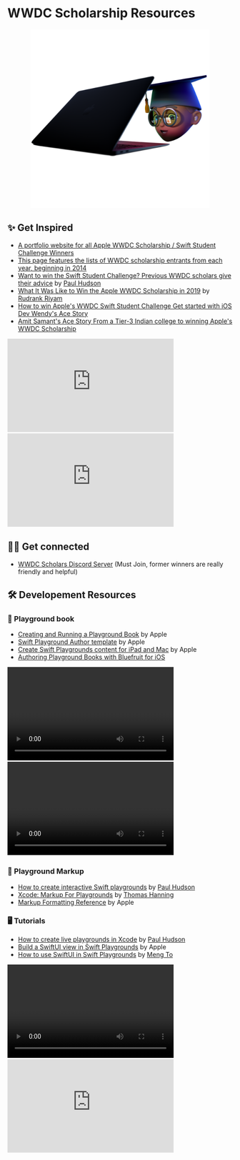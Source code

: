 # WWDC Scholarship Resources


<p align=center><img src="figure_large_medium-1000x1000.png" 
     height="400" /></p>
    
## ✨ Get Inspired

* [A portfolio website for all Apple WWDC Scholarship / Swift Student Challenge Winners](https://www.wwdcscholars.com)
* [This page features the lists of WWDC scholarship entrants from each year, beginning in 2014](https://github.com/wwdc)
* [Want to win the Swift Student Challenge? Previous WWDC scholars give their advice](https://www.hackingwithswift.com/articles/60/want-to-win-a-wwdc-scholarship-previous-attendees-give-their-advice) by [Paul Hudson](https://twitter.com/twostraws)
* [What It Was Like to Win the Apple WWDC Scholarship in 2019](https://betterprogramming.pub/winning-the-apple-wwdc-scholarship-2019-f694d603d626) by [Rudrank Riyam](https://twitter.com/rudrankriyam)
* [How to win Apple's WWDC Swift Student Challenge Get started with iOS Dev Wendy's Ace Story](https://youtu.be/Y3mELKEnRz8)
* [Amit Samant's Ace Story From a Tier-3 Indian college to winning Apple's WWDC Scholarship](https://youtu.be/gug0k1NOoJ0)

<iframe width="372" height="209" src="https://www.youtube-nocookie.com/embed/Y3mELKEnRz8" title="YouTube video player" frameborder="0" allow="accelerometer; autoplay; clipboard-write; encrypted-media; gyroscope; picture-in-picture" allowfullscreen></iframe>
<iframe width="372" height="209" src="https://www.youtube-nocookie.com/embed/gug0k1NOoJ0" title="YouTube video player" frameborder="0" allow="accelerometer; autoplay; clipboard-write; encrypted-media; gyroscope; picture-in-picture" allowfullscreen></iframe>

## 👩‍💻 Get connected
* [WWDC Scholars Discord Server](https://discord.com/invite/Y426A42) (Must Join, former winners are really friendly and helpful)



## 🛠 Developement Resources

### 📙 Playground book
* [Creating and Running a Playground Book](https://developer.apple.com/documentation/swift_playgrounds/creating_and_running_a_playground_book) by Apple
* [Swift Playground Author template](https://developer.apple.com/download/more/?=Swift%20Playgrounds%20Author%20Template) by Apple
* [Create Swift Playgrounds content for iPad and Mac](https://developer.apple.com/videos/play/wwdc2020/10654/) by Apple
* [Authoring Playground Books with Bluefruit for iOS](https://learn.adafruit.com/create-a-swift-playgroundbook-with-bluetooth-le)

<video width="372" height="209" controls="" src="https://devstreaming-cdn.apple.com/videos/wwdc/2020/10654/4/6E1BE6B9-0F1A-4F75-AC96-E72CF0C6FFC1/master.m3u8">
</video>
<video width="372" height="209" controls="" src="https://devstreaming-cdn.apple.com/videos/wwdc/2020/10654/4/6E1BE6B9-0F1A-4F75-AC96-E72CF0C6FFC1/master.m3u8" >
</video>

### 📝 Playground Markup
* [How to create interactive Swift playgrounds](https://www.hackingwithswift.com/articles/78/how-to-create-interactive-swift-playgrounds) by [Paul Hudson](https://twitter.com/twostraws)
* [Xcode: Markup For Playgrounds](https://twitter.com/hanning_thomas) by [Thomas Hanning](https://twitter.com/hanning_thomas)
* [Markup Formatting Reference](https://developer.apple.com/library/archive/documentation/Xcode/Reference/xcode_markup_formatting_ref/) by Apple

### 🖥 Tutorials

* [How to create live playgrounds in Xcode](https://www.hackingwithswift.com/example-code/uikit/how-to-create-live-playgrounds-in-xcode) by [Paul Hudson](https://twitter.com/twostraws)
* [Build a SwiftUI view in Swift Playgrounds](https://developer.apple.com/videos/play/wwdc2020/10643) by Apple
* [How to use SwiftUI in Swift Playgrounds](https://youtu.be/me66R7uMyAc) by [Meng To](https://twitter.com/MengTo)

<video width="372" height="209" controls="" src="https://devstreaming-cdn.apple.com/videos/wwdc/2020/10643/4/1EF945FC-088B-4D21-9838-F7CE638EF399/master.m3u8">
</video>
<iframe width="372" height="209" src="https://www.youtube-nocookie.com/embed/me66R7uMyAc" title="YouTube video player" frameborder="0" allow="accelerometer; autoplay; clipboard-write; encrypted-media; gyroscope; picture-in-picture" allowfullscreen></iframe>